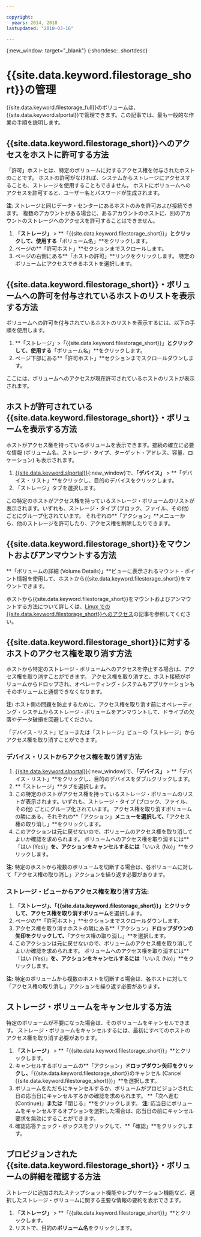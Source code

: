 ```yaml
---

copyright:
  years: 2014, 2018
lastupdated: "2018-03-16"

---
```

{:new_window: target="_blank"}
{:shortdesc: .shortdesc}

# {{site.data.keyword.filestorage_short}}の管理

{{site.data.keyword.filestorage_full}}のボリュームは、{{site.data.keyword.slportal}}で管理できます。この記事では、最も一般的な作業の手順を説明します。

## {{site.data.keyword.filestorage_short}}へのアクセスをホストに許可する方法

「許可」ホストとは、特定のボリュームに対するアクセス権を付与されたホストのことです。 ホストの許可がなければ、システムからストレージにアクセスすることも、ストレージを使用することもできません。 ホストにボリュームへのアクセスを許可すると、ユーザー名とパスワードが生成されます。 

**注**: ストレージと同じデータ・センターにあるホストのみを許可および接続できます。 複数のアカウントがある場合に、あるアカウントのホストに、別のアカウントのストレージへのアクセスを許可することはできません。 

1. **「ストレージ」** > **「{{site.data.keyword.filestorage_short}}」**とクリックして、使用する**「ボリューム名」**をクリックします。
2. ページの**「許可ホスト」**セクションまでスクロールします。
3. ページの右側にある**「ホストの許可」**リンクをクリックします。 特定のボリュームにアクセスできるホストを選択します。

 

## {{site.data.keyword.filestorage_short}}・ボリュームへの許可を付与されているホストのリストを表示する方法

ボリュームへの許可を付与されているホストのリストを表示するには、以下の手順を使用します。

1. **「ストレージ」>「{{site.data.keyword.filestorage_short}}」**とクリックして、使用する**「ボリューム名」**をクリックします。
2. ページ下部にある**「許可ホスト」**セクションまでスクロールダウンします。

ここには、ボリュームへのアクセスが現在許可されているホストのリストが表示されます。


## ホストが許可されている{{site.data.keyword.filestorage_short}}・ボリュームを表示する方法

ホストがアクセス権を持っているボリュームを表示できます。接続の確立に必要な情報 (ボリューム名、ストレージ・タイプ、ターゲット・アドレス、容量、ロケーション) も表示されます。

1. [{{site.data.keyword.slportal}}](https://control.softlayer.com/){:new_window}で、**「デバイス」** > **「デバイス・リスト」**をクリックし、目的のデバイスをクリックします。
2. 「ストレージ」タブを選択します。

この特定のホストがアクセス権を持っているストレージ・ボリュームのリストが表示されます。いずれも、ストレージ・タイプ (ブロック、ファイル、その他) ごとにグループ化されています。 それぞれの**「アクション」**メニューから、他のストレージを許可したり、アクセス権を削除したりできます。

 

## {{site.data.keyword.filestorage_short}}をマウントおよびアンマウントする方法

**「ボリュームの詳細 (Volume Details)」**ビューに表示されるマウント・ポイント情報を使用して、ホストから{{site.data.keyword.filestorage_short}}をマウントできます。

ホストから{{site.data.keyword.filestorage_short}}をマウントおよびアンマウントする方法について詳しくは、[Linux での{{site.data.keyword.filestorage_short}}へのアクセス](accessing-file-storage-linux.html)の記事を参照してください。

 

## {{site.data.keyword.filestorage_short}}に対するホストのアクセス権を取り消す方法

ホストから特定のストレージ・ボリュームへのアクセスを停止する場合は、アクセス権を取り消すことができます。 アクセス権を取り消すと、ホスト接続がボリュームからドロップされ、オペレーティング・システムもアプリケーションもそのボリュームと通信できなくなります。 

**注:** ホスト側の問題を防止するために、アクセス権を取り消す前にオペレーティング・システムからストレージ・ボリュームをアンマウントして、ドライブの欠落やデータ破損を回避してください。

「デバイス・リスト」ビューまたは「ストレージ」ビューの「ストレージ」からアクセス権を取り消すことができます。

### デバイス・リストからアクセス権を取り消す方法:

1. [{{site.data.keyword.slportal}}](https://control.softlayer.com/){:new_window}で、**「デバイス」** > **「デバイス・リスト」**をクリックし、目的のデバイスをダブルクリックします。
2. **「ストレージ」**タブを選択します。
3. この特定のホストがアクセス権を持っているストレージ・ボリュームのリストが表示されます。いずれも、ストレージ・タイプ (ブロック、ファイル、その他) ごとにグループ化されています。 アクセス権を取り消すボリュームの隣にある、それぞれの**「アクション」**メニューを選択して、**「アクセス権の取り消し」**をクリックします。
4. このアクションは元に戻せないので、ボリュームのアクセス権を取り消してよいか確認を求められます。 ボリュームへのアクセス権を取り消すには**「はい (Yes)」**を、アクションをキャンセルするには**「いいえ (No)」**をクリックします。

**注:** 特定のホストから複数のボリュームを切断する場合は、各ボリュームに対して「アクセス権の取り消し」アクションを繰り返す必要があります。

 

### ストレージ・ビューからアクセス権を取り消す方法:
1. **「ストレージ」、「{{site.data.keyword.filestorage_short}}」**とクリックして、アクセス権を取り消す**ボリューム**を選択します。
2. ページの**「許可ホスト」**セクションまでスクロールダウンします。
3. アクセス権を取り消すホストの隣にある**「アクション」**ドロップダウンの矢印をクリックして、**「アクセス権の取り消し」**を選択します。
4. このアクションは元に戻せないので、ボリュームのアクセス権を取り消してよいか確認を求められます。 ボリュームへのアクセス権を取り消すには**「はい (Yes)」**を、アクションをキャンセルするには**「いいえ (No)」**をクリックします。

**注:** 特定のボリュームから複数のホストを切断する場合は、各ホストに対して「アクセス権の取り消し」アクションを繰り返す必要があります。

 

## ストレージ・ボリュームをキャンセルする方法

特定のボリュームが不要になった場合は、そのボリュームをキャンセルできます。 ストレージ・ボリュームをキャンセルするには、最初にすべてのホストのアクセス権を取り消す必要があります。

1. **「ストレージ」** > **「{{site.data.keyword.filestorage_short}}」**とクリックします。
2. キャンセルするボリュームの**「アクション」**ドロップダウン矢印をクリックし、**「{{site.data.keyword.filestorage_short}}のキャンセル (Cancel {{site.data.keyword.filestorage_short}})」**を選択します。
3. ボリュームをただちにキャンセルするか、ボリュームがプロビジョンされた日の応当日にキャンセルするかの確認を求められます。 **「次へ進む (Continue)」**または**「閉じる」**をクリックします。 
**注**: 応当日にボリュームをキャンセルするオプションを選択した場合は、応当日の前にキャンセル要求を無効にすることができます。
4. 確認応答チェック・ボックスをクリックして、**「確認」**をクリックします。

 

## プロビジョンされた{{site.data.keyword.filestorage_short}}・ボリュームの詳細を確認する方法

ストレージに追加されたスナップショット機能やレプリケーション機能など、選択したストレージ・ボリュームに関する主要な情報の要約を表示できます。

1. **「ストレージ」** > **「{{site.data.keyword.filestorage_short}}」**とクリックします。
2. リストで、目的の**ボリューム名**をクリックします。
